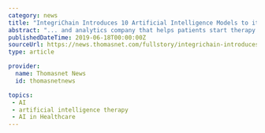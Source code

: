 ```yaml
---
category: news
title: "IntegriChain Introduces 10 Artificial Intelligence Models to its ICyte Platform"
abstract: "... and analytics company that helps patients start therapy faster and stay on therapy longer, today announced it has now implemented more than 10 artificial intelligence/machine learning (AI/ML) models and predictive analytics to its ICyte Platform."
publishedDateTime: 2019-06-18T00:00:00Z
sourceUrl: https://news.thomasnet.com/fullstory/integrichain-introduces-10-artificial-intelligence-models-to-its-icyte-platform-40026229
type: article

provider:
  name: Thomasnet News
  id: thomasnetnews

topics:
 - AI
 - artificial intelligence therapy
 - AI in Healthcare
---
```

